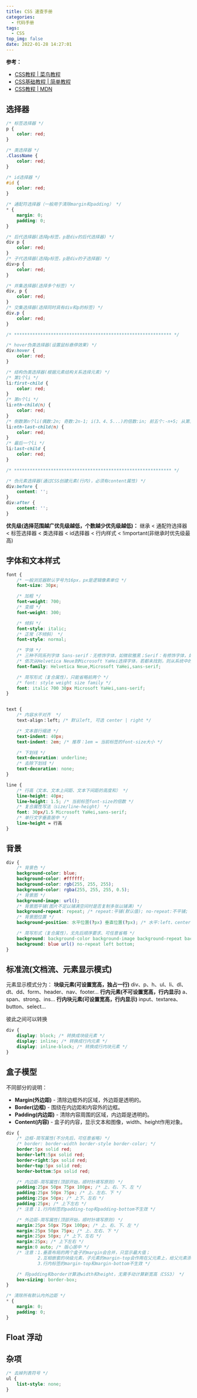 ```yaml
---
title: CSS 速查手册
categories:
  - 代码手册
tags:
  - CSS
top_img: false
date: 2022-01-28 14:27:01
---
```


**参考：**

* [CSS教程 | 菜鸟教程](https://www.runoob.com/css/css-tutorial.html)
* [CSS基础教程 | 简单教程](https://www.twle.cn/l/yufei/css/css-basic-index.html)
* [CSS教程 | MDN](https://developer.mozilla.org/zh-CN/docs/Learn/CSS)

## 选择器

```css
/* 标签选择器 */
p {
    color: red;
}

/* 类选择器 */
.ClassName {
    color: red;
}

/* id选择器 */
#id {
    color: red;
}

/* 通配符选择器（一般用于清除margin和padding） */
* {
    margin: 0;
    padding: 0;
}

/* 后代选择器(选择p标签，p是div的后代选择器) */
div p {
    color: red;
}
/* 子代选择器(选择p标签，p是div的子选择器) */
div>p {
    color: red;
}

/* 并集选择器(选择多个标签) */
div, p {
    color: red;
}
/* 交集选择器(选择同时具有div和p的标签) */
div.p {
    color: red;
}

/* ************************************************************ */

/* hover伪类选择器(设置鼠标悬停效果) */
div:hover {
    color: red;
}

/* 结构伪类选择器(根据元素结构关系选择元素) */
/* 第1个li */
li:first-child {
    color: red;
}
/* 第n个li */
li:nth-child(n) {
    color: red;
}
/* 倒数第n个li(偶数:2n; 奇数:2n-1; i(3、4、5...)的倍数:in; 前五个:-n+5; 从第五个往后:n+5) */
li:nth-last-child(n) {
    color: red;
}
/* 最后一个li */
li:last-child {
    color: red;
}

/* ************************************************************ */

/* 伪元素选择器(通过CSS创建元素(行内)，必须有content属性) */
div:before {
    content: '';
}
div:after {
    content: '';
}
```

**优先级(选择范围越广优先级越低，个数越少优先级越低)：**
继承 < 通配符选择器 < 标签选择器 < 类选择器 < id选择器 < 行内样式 < !important(非继承时优先级最高)

## 字体和文本样式

```css
font {
    /* 一般浏览器默认字号为16px，px是逻辑像素单位 */
    font-size: 30px;

    /* 加粗 */
    font-weight: 700;
    /* 变细 */
    font-weight: 300;

    /* 倾斜 */
    font-style: italic;
    /* 正常（不倾斜） */
    font-style: normal;

    /* 字体 */
    /* 三种不同系列字体 Sans-serif：无修饰字体，如微软雅黑；Serif：有修饰字体，如宋体；Monospace：等宽字体 */
    /* 依次从Helvetica Neue到Microsoft YaHei选择字体，若都未找到，则从系统中的sans-serif系列字体选择一个显示 */
    font-family: Helvetica Neue,Microsoft YaHei,sans-serif;

    /* 简写形式（复合属性），只能省略前两个 */
    /* font: style weight size family */
    font: italic 700 30px Microsoft YaHei,sans-serif;
}


text {
    /* 内容水平对齐  */
    text-align：left; /* 默认left, 可选 center | right */

    /* 文本首行缩进 */
    text-indent: 40px;
    text-indent: 2em; /* 推荐：1em = 当前标签的font-size大小 */

    /* 下划线 */
    text-decoration: underline;
    /* 去除下划线 */
    text-decoration: none;
}

line {
    /* 行高（文本、文本上间距、文本下间距的高度和） */
    line-height: 40px;
    line-height: 1.5; /* 当前标签font-size的倍数 */
    /* 复合属性写法（size/line-height） */
    font: 30px/1.5 Microsoft YaHei,sans-serif;
    /* 单行文字垂直居中 */
    line-height = 行高
}
```

## 背景
```css
div {
    /* 背景色 */
    background-color: blue;
    background-color: #ffffff;
    background-color: rgb(255, 255, 255);
    background-color: rgba(255, 255, 255, 0.5);
    /* 背景图 */
    background-image: url();
    /* 背景图平铺(图片不足以铺满空间时是否复制多张以铺满) */
    background-repeat: repeat; /* repeat:平铺(默认值); no-repeat:不平铺; repeat-x:水平铺; repeat-y:垂直铺 */
    /* 背景图位置 */
    background-position: 水平位置(?px) 垂直位置(?px); /* 水平:left、center、right; 垂直: top、center、bottom */

    /* 简写形式（复合属性），无先后顺序要求、可任意省略 */
    background: background-color background-image background-repeat background-position;
    background: blue url() no-repeat left bottom;
}
```

## 标准流(文档流、元素显示模式)

元素显示模式分为：
**块级元素(可设置宽高，独占一行)**
div、p、h、ul、li、dl、dt、dd、form、header、nav、footer...
**行内元素(不可设置宽高，行内显示)**
a、span、strong、ins...
**行内块元素(可设置宽高，行内显示)**
input、textarea、button、select...

彼此之间可以转换
```css
div {
    display: block; /* 转换成块级元素 */
    display: inline; /* 转换成行内元素 */
    display: inline-block; /* 转换成行内块元素 */
}
```

## 盒子模型

[](https://www.runoob.com/images/box-model.gif)

不同部分的说明：

- **Margin(外边距)** - 清除边框外的区域，外边距是透明的。
- **Border(边框)** - 围绕在内边距和内容外的边框。
- **Padding(内边距)** - 清除内容周围的区域，内边距是透明的。
- **Content(内容)** - 盒子的内容，显示文本和图像，width、height作用对象。

```css
div {
    /* 边框-简写属性(不分先后，可任意省略) */
    /* border: border-width border-style border-color; */
    border:5px solid red;
    border-left:5px solid red;
    border-right:5px solid red;
    border-top:5px solid red;
    border-bottom:5px solid red;

    /* 内边距-简写属性(顶部开始，顺时针填写原则) */
    padding:25px 50px 75px 100px; /* 上、右、下、左 */
    padding:25px 50px 75px; /* 上、左右、下 */
    padding:25px 50px; /* 上下、左右 */
    padding:25px; /* 上下左右 */
    /* 注意：1.行内标签的padding-top和padding-bottom不生效 */

    /* 外边距-简写属性(顶部开始，顺时针填写原则) */
    margin:25px 50px 75px 100px; /* 上、右、下、左 */
    margin:25px 50px 75px; /* 上、左右、下 */
    margin:25px 50px; /* 上下、左右 */
    margin:25px; /* 上下左右 */
    margin:0 auto; /* 版心居中 */
    /* 注意：1.垂直布局的两个盒子的margin会合并，只显示最大值；
            2.互相嵌套的块级元素，子元素的margin-top会作用在父元素上，给父元素添加overflow: hidden即可解决；
            3.行内标签的margin-top和margin-bottom不生效 */

    /* 将padding和border计算进width和height，无需手动计算新宽高（CSS3） */
    box-sizing: border-box;
}

/* 清除所有默认内外边距 */
* {
    margin: 0;
    padding: 0;
}
```

## Float 浮动


## 杂项

```css
/* 去掉列表符号 */
ul {
    list-style: none;
}